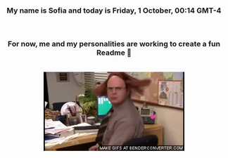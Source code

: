 


<div align="center">
<h3 >My name is Sofia and today is Friday, 1 October, 00:14 GMT-4</h3><br>
<h3 >For now, me and my personalities are working to create a fun Readme 👋
</h3><br>
<img src='img/dwight.gif' alt='working...'/>
</div>
